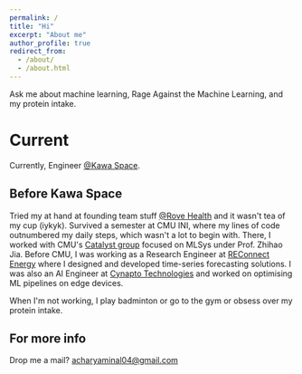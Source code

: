 ```yaml
---
permalink: /
title: "Hi"
excerpt: "About me"
author_profile: true
redirect_from: 
  - /about/
  - /about.html
---
```


Ask me about machine learning, Rage Against the Machine Learning, and my protein intake. 


Current
======

Currently, Engineer [@Kawa Space](https://www.kawa.space/). 

Before Kawa Space
------

Tried my at hand at founding team stuff [@Rove Health](https://www.rovehealth.co/about-1) and it wasn't tea of my cup (iykyk). Survived a semester at CMU INI, where my lines of code outnumbered my daily steps, which wasn't a lot to begin with. There, I worked with CMU's [Catalyst group](https://catalyst.cs.cmu.edu/) focused on MLSys under Prof. Zhihao Jia. Before CMU, I was working as a Research Engineer at [REConnect Energy](https://www.reconnectenergy.com/) where I designed and developed time-series forecasting solutions. I was also an AI Engineer at [Cynapto Technologies](https://www.cynapto.com/) and worked on optimising ML pipelines on edge devices. 

When I'm not working, I play badminton or go to the gym or obsess over my protein intake.
 
For more info
------
Drop me a mail?
[acharyaminal04@gmail.com](acharyaminal04@gmail.com)
